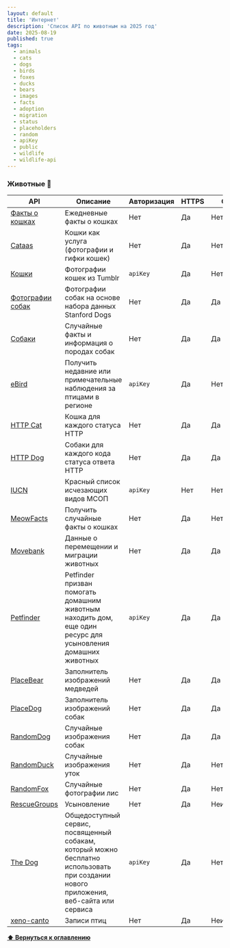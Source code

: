 ```yaml
---
layout: default
title: 'Интернет'
description: 'Список API по животным на 2025 год'
date: 2025-08-19
published: true
tags:
  - animals
  - cats
  - dogs
  - birds
  - foxes
  - ducks
  - bears
  - images
  - facts
  - adoption
  - migration
  - status
  - placeholders
  - random
  - apiKey
  - public
  - wildlife
  - wildlife-api
---
```


### Животные 🐺

| API                                                                                        | Описание                                                                                                                              | Авторизация | HTTPS | CORS       |
| ------------------------------------------------------------------------------------------ | ------------------------------------------------------------------------------------------------------------------------------------- | ----------- | ----- | ---------- |
| [Факты о кошках](https://alexwohlbruck.github.io/cat-facts/)                               | Ежедневные факты о кошках                                                                                                             | Нет         | Да    | Нет        |
| [Cataas](https://cataas.com/)                                                              | Кошки как услуга (фотографии и гифки кошек)                                                                                           | Нет         | Да    | Нет        |
| [Кошки](https://developers.thecatapi.com/)                                                 | Фотографии кошек из Tumblr                                                                                                            | `apiKey`    | Да    | Нет        |
| [Фотографии собак](https://dog.ceo/dog-api/)                                               | Фотографии собак на основе набора данных Stanford Dogs                                                                                | Нет         | Да    | Да         |
| [Собаки](https://dogapi.dog/docs/api-v2)                                                   | Случайные факты и информация о породах собак                                                                                          | Нет         | Да    | Да         |
| [eBird](https://documenter.getpostman.com/view/664302/S1ENwy59)                            | Получить недавние или примечательные наблюдения за птицами в регионе                                                                  | `apiKey`    | Да    | Нет        |
| [HTTP Cat](https://http.cat/)                                                              | Кошка для каждого статуса HTTP                                                                                                        | Нет         | Да    | Да         |
| [HTTP Dog](https://http.dog/)                                                              | Собаки для каждого кода статуса ответа HTTP                                                                                           | Нет         | Да    | Да         |
| [IUCN](http://apiv3.iucnredlist.org/api/v3/docs)                                           | Красный список исчезающих видов МСОП                                                                                                  | `apiKey`    | Нет   | Нет        |
| [MeowFacts](https://github.com/wh-iterabb-it/meowfacts)                                    | Получить случайные факты о кошках                                                                                                     | Нет         | Да    | Нет        |
| [Movebank](https://github.com/movebank/movebank-api-doc)                                   | Данные о перемещении и миграции животных                                                                                              | Нет         | Да    | Да         |
| [Petfinder](https://www.petfinder.com/developers/)                                         | Petfinder призван помогать домашним животным находить дом, еще один ресурс для усыновления домашних животных                          | `apiKey`    | Да    | Да         |
| [PlaceBear](https://placebear.com/)                                                        | Заполнитель изображений медведей                                                                                                      | Нет         | Да    | Да         |
| [PlaceDog](https://place.dog)                                                              | Заполнитель изображений собак                                                                                                         | Нет         | Да    | Да         |
| [RandomDog](https://random.dog/woof.json)                                                  | Случайные изображения собак                                                                                                           | Нет         | Да    | Да         |
| [RandomDuck](https://random-d.uk/api)                                                      | Случайные изображения уток                                                                                                            | Нет         | Да    | Нет        |
| [RandomFox](https://randomfox.ca/floof/)                                                   | Случайные фотографии лис                                                                                                              | Нет         | Да    | Нет        |
| [RescueGroups](https://userguide.rescuegroups.org/display/APIDG/API+Developers+Guide+Home) | Усыновление                                                                                                                           | Нет         | Да    | Неизвестно |
| [The Dog](https://thedogapi.com/)                                                          | Общедоступный сервис, посвященный собакам, который можно бесплатно использовать при создании нового приложения, веб-сайта или сервиса | `apiKey`    | Да    | Нет        |
| [xeno-canto](https://xeno-canto.org/explore/api)                                           | Записи птиц                                                                                                                           | Нет         | Да    | Неизвестно |

**[⬆ Вернуться к оглавлению](../index.md)**
